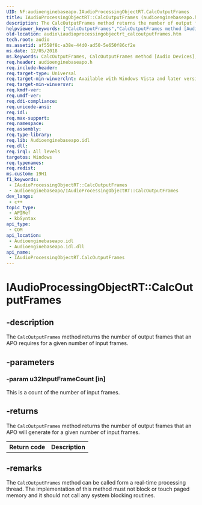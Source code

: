 ```yaml
---
UID: NF:audioenginebaseapo.IAudioProcessingObjectRT.CalcOutputFrames
title: IAudioProcessingObjectRT::CalcOutputFrames (audioenginebaseapo.h)
description: The CalcOutputFrames method returns the number of output frames that an APO requires for a given number of input frames.
helpviewer_keywords: ["CalcOutputFrames","CalcOutputFrames method [Audio Devices]","CalcOutputFrames method [Audio Devices]","IAudioProcessingObjectRT interface","IAudioProcessingObjectRT interface [Audio Devices]","CalcOutputFrames method","IAudioProcessingObjectRT.CalcOutputFrames","IAudioProcessingObjectRT::CalcOutputFrames","audio.iaudioprocessingobjectrt_calcoutputframes","audio_syseffects_r_1352a553-5788-46cb-be25-1d3d8e6ab963.xml","audioenginebaseapo/IAudioProcessingObjectRT::CalcOutputFrames"]
old-location: audio\iaudioprocessingobjectrt_calcoutputframes.htm
tech.root: audio
ms.assetid: af558f8c-a38e-44d0-ad50-5e650f86cf2e
ms.date: 12/05/2018
ms.keywords: CalcOutputFrames, CalcOutputFrames method [Audio Devices], CalcOutputFrames method [Audio Devices],IAudioProcessingObjectRT interface, IAudioProcessingObjectRT interface [Audio Devices],CalcOutputFrames method, IAudioProcessingObjectRT.CalcOutputFrames, IAudioProcessingObjectRT::CalcOutputFrames, audio.iaudioprocessingobjectrt_calcoutputframes, audio_syseffects_r_1352a553-5788-46cb-be25-1d3d8e6ab963.xml, audioenginebaseapo/IAudioProcessingObjectRT::CalcOutputFrames
req.header: audioenginebaseapo.h
req.include-header: 
req.target-type: Universal
req.target-min-winverclnt: Available with Windows Vista and later versions of the Windows operating system.
req.target-min-winversvr: 
req.kmdf-ver: 
req.umdf-ver: 
req.ddi-compliance: 
req.unicode-ansi: 
req.idl: 
req.max-support: 
req.namespace: 
req.assembly: 
req.type-library: 
req.lib: Audioenginebaseapo.idl
req.dll: 
req.irql: All levels
targetos: Windows
req.typenames: 
req.redist: 
ms.custom: 19H1
f1_keywords:
 - IAudioProcessingObjectRT::CalcOutputFrames
 - audioenginebaseapo/IAudioProcessingObjectRT::CalcOutputFrames
dev_langs:
 - c++
topic_type:
 - APIRef
 - kbSyntax
api_type:
 - COM
api_location:
 - Audioenginebaseapo.idl
 - Audioenginebaseapo.idl.dll
api_name:
 - IAudioProcessingObjectRT.CalcOutputFrames
---
```


# IAudioProcessingObjectRT::CalcOutputFrames


## -description

The <code>CalcOutputFrames</code> method returns the number of output frames that an APO requires for a given number of input frames.

## -parameters

### -param u32InputFrameCount [in]

This is a count of the number of input frames.

## -returns

The <code>CalcOutputFrames</code> method returns the number of output frames that an APO will generate for a given number of input frames.

<table>
<tr>
<th>Return code</th>
<th>Description</th>
</tr>
</table>

## -remarks

The <code>CalcOutputFrames</code> method can be called form a real-time processing thread. The implementation of this method must not block or touch paged memory and it should not call any system blocking routines.

